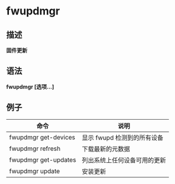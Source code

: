 # fwupdmgr

## 描述

**固件更新**

## 语法
**fwupdmgr [选项…]**

## 例子
| 命令                    | 说明                           |
| -------------------- | --------------------------- |
| fwupdmgr get-devices | 显示 fwupd 检测到的所有设备 |
| fwupdmgr refresh |下载最新的元数据 |
| fwupdmgr get-updates |列出系统上任何设备可用的更新 |
| fwupdmgr update |安装更新 |

